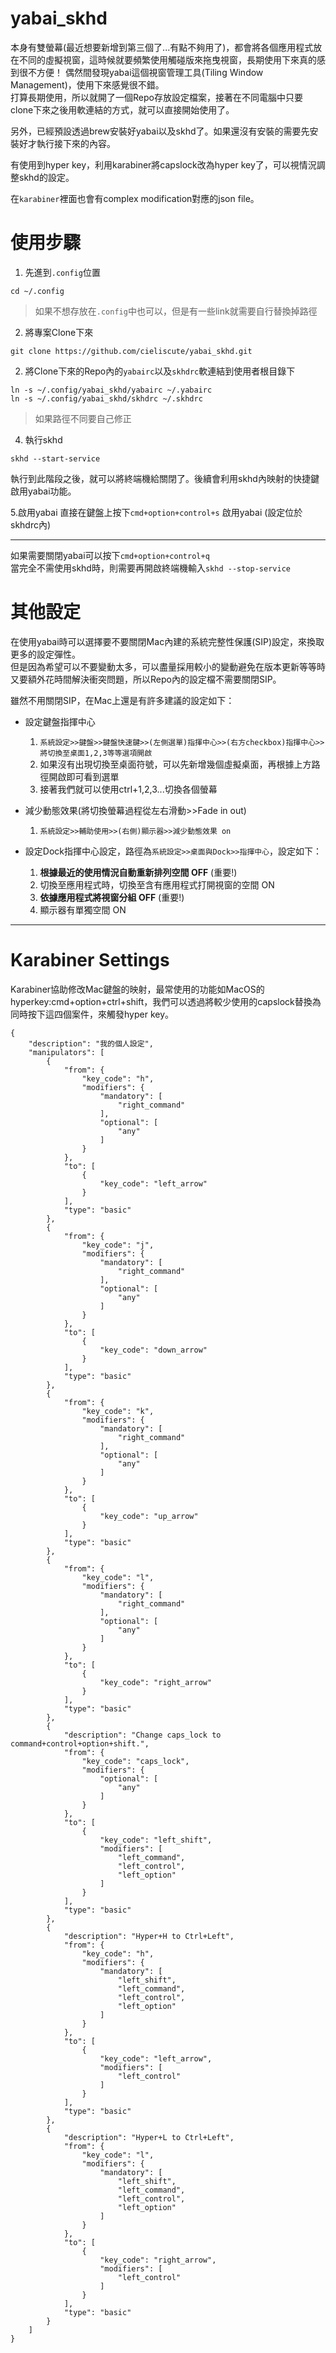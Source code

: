 # yabai_skhd
本身有雙螢幕(最近想要新增到第三個了...有點不夠用了)，都會將各個應用程式放在不同的虛擬視窗，這時候就要頻繁使用觸碰版來拖曳視窗，長期使用下來真的感到很不方便！
偶然間發現yabai這個視窗管理工具(Tiling Window Management)，使用下來感覺很不錯。  
打算長期使用，所以就開了一個Repo存放設定檔案，接著在不同電腦中只要clone下來之後用軟連結的方式，就可以直接開始使用了。

另外，已經預設透過brew安裝好yabai以及skhd了。如果還沒有安裝的需要先安裝好才執行接下來的內容。

有使用到hyper key，利用karabiner將capslock改為hyper key了，可以視情況調整skhd的設定。

在`karabiner`裡面也會有complex modification對應的json file。

# 使用步驟
1. 先進到`.config`位置 
```shell
cd ~/.config
```
> 如果不想存放在`.config`中也可以，但是有一些link就需要自行替換掉路徑
2. 將專案Clone下來
```shell
git clone https://github.com/cieliscute/yabai_skhd.git
```
2. 將Clone下來的Repo內的`yabairc`以及`skhdrc`軟連結到使用者根目錄下
```shell
ln -s ~/.config/yabai_skhd/yabairc ~/.yabairc
ln -s ~/.config/yabai_skhd/skhdrc ~/.skhdrc
```
> 如果路徑不同要自己修正

4. 執行skhd
```shell
skhd --start-service
```

執行到此階段之後，就可以將終端機給關閉了。後續會利用skhd內映射的快捷鍵啟用yabai功能。

5.啟用yabai
直接在鍵盤上按下`cmd+option+control+s` 啟用yabai (設定位於skhdrc內)

--- 

如果需要關閉yabai可以按下`cmd+option+control+q`  
當完全不需使用skhd時，則需要再開啟終端機輸入`skhd --stop-service`

# 其他設定
在使用yabai時可以選擇要不要關閉Mac內建的系統完整性保護(SIP)設定，來換取更多的設定彈性。  
但是因為希望可以不要變動太多，可以盡量採用較小的變動避免在版本更新等等時又要額外花時間解決衝突問題，所以Repo內的設定檔不需要關閉SIP。

雖然不用關閉SIP，在Mac上還是有許多建議的設定如下：
- 設定鍵盤指揮中心
   1. `系統設定>>鍵盤>>鍵盤快速鍵>>(左側選單)指揮中心>>(右方checkbox)指揮中心>>將切換至桌面1,2,3等等選項開啟`
   2.  如果沒有出現切換至桌面符號，可以先新增幾個虛擬桌面，再根據上方路徑開啟即可看到選單
   3.  接著我們就可以使用ctrl+1,2,3...切換各個螢幕
 
      
- 減少動態效果(將切換螢幕過程從左右滑動>>Fade in out)
   1. `系統設定>>輔助使用>>(右側)顯示器>>減少動態效果 on`
 
    
- 設定Dock指揮中心設定，路徑為`系統設定>>桌面與Dock>>指揮中心`，設定如下：
   1. **根據最近的使用情況自動重新排列空間 OFF** (重要!)
   2. 切換至應用程式時，切換至含有應用程式打開視窗的空間 ON
   3. **依據應用程式將視窗分組 OFF** (重要!)
   4. 顯示器有單獨空間 ON


--- 

# Karabiner Settings
Karabiner協助修改Mac鍵盤的映射，最常使用的功能如MacOS的hyperkey:cmd+option+ctrl+shift，我們可以透過將較少使用的capslock替換為同時按下這四個案件，來觸發hyper key。

```
{
    "description": "我的個人設定",
    "manipulators": [
        {
            "from": {
                "key_code": "h",
                "modifiers": {
                    "mandatory": [
                        "right_command"
                    ],
                    "optional": [
                        "any"
                    ]
                }
            },
            "to": [
                {
                    "key_code": "left_arrow"
                }
            ],
            "type": "basic"
        },
        {
            "from": {
                "key_code": "j",
                "modifiers": {
                    "mandatory": [
                        "right_command"
                    ],
                    "optional": [
                        "any"
                    ]
                }
            },
            "to": [
                {
                    "key_code": "down_arrow"
                }
            ],
            "type": "basic"
        },
        {
            "from": {
                "key_code": "k",
                "modifiers": {
                    "mandatory": [
                        "right_command"
                    ],
                    "optional": [
                        "any"
                    ]
                }
            },
            "to": [
                {
                    "key_code": "up_arrow"
                }
            ],
            "type": "basic"
        },
        {
            "from": {
                "key_code": "l",
                "modifiers": {
                    "mandatory": [
                        "right_command"
                    ],
                    "optional": [
                        "any"
                    ]
                }
            },
            "to": [
                {
                    "key_code": "right_arrow"
                }
            ],
            "type": "basic"
        },
        {
            "description": "Change caps_lock to command+control+option+shift.",
            "from": {
                "key_code": "caps_lock",
                "modifiers": {
                    "optional": [
                        "any"
                    ]
                }
            },
            "to": [
                {
                    "key_code": "left_shift",
                    "modifiers": [
                        "left_command",
                        "left_control",
                        "left_option"
                    ]
                }
            ],
            "type": "basic"
        },
        {
            "description": "Hyper+H to Ctrl+Left",
            "from": {
                "key_code": "h",
                "modifiers": {
                    "mandatory": [
                        "left_shift",
                        "left_command",
                        "left_control",
                        "left_option"
                    ]
                }
            },
            "to": [
                {
                    "key_code": "left_arrow",
                    "modifiers": [
                        "left_control"
                    ]
                }
            ],
            "type": "basic"
        },
        {
            "description": "Hyper+L to Ctrl+Left",
            "from": {
                "key_code": "l",
                "modifiers": {
                    "mandatory": [
                        "left_shift",
                        "left_command",
                        "left_control",
                        "left_option"
                    ]
                }
            },
            "to": [
                {
                    "key_code": "right_arrow",
                    "modifiers": [
                        "left_control"
                    ]
                }
            ],
            "type": "basic"
        }
    ]
}
```